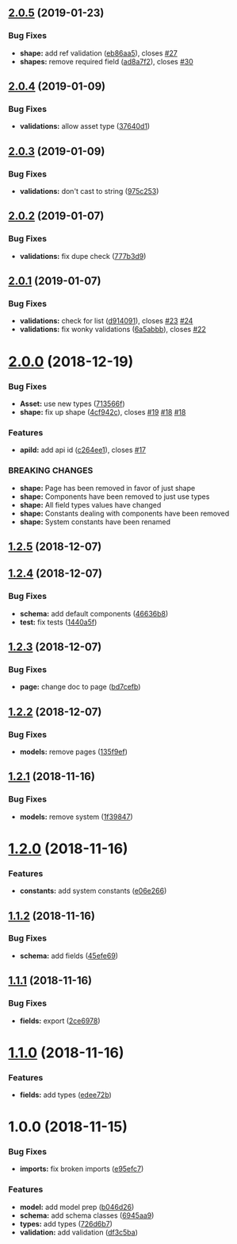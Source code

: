 ## [2.0.5](https://github.com/tipeio/schema/compare/v2.0.4...v2.0.5) (2019-01-23)


### Bug Fixes

* **shape:** add ref validation ([eb86aa5](https://github.com/tipeio/schema/commit/eb86aa5)), closes [#27](https://github.com/tipeio/schema/issues/27)
* **shapes:** remove required field ([ad8a7f2](https://github.com/tipeio/schema/commit/ad8a7f2)), closes [#30](https://github.com/tipeio/schema/issues/30)

## [2.0.4](https://github.com/tipeio/schema/compare/v2.0.3...v2.0.4) (2019-01-09)


### Bug Fixes

* **validations:** allow asset type ([37640d1](https://github.com/tipeio/schema/commit/37640d1))

## [2.0.3](https://github.com/tipeio/schema/compare/v2.0.2...v2.0.3) (2019-01-09)


### Bug Fixes

* **validations:** don't cast to string ([975c253](https://github.com/tipeio/schema/commit/975c253))

## [2.0.2](https://github.com/tipeio/schema/compare/v2.0.1...v2.0.2) (2019-01-07)


### Bug Fixes

* **validations:** fix dupe check ([777b3d9](https://github.com/tipeio/schema/commit/777b3d9))

## [2.0.1](https://github.com/tipeio/schema/compare/v2.0.0...v2.0.1) (2019-01-07)


### Bug Fixes

* **validations:** check for list ([d914091](https://github.com/tipeio/schema/commit/d914091)), closes [#23](https://github.com/tipeio/schema/issues/23) [#24](https://github.com/tipeio/schema/issues/24)
* **validations:** fix wonky validations ([6a5abbb](https://github.com/tipeio/schema/commit/6a5abbb)), closes [#22](https://github.com/tipeio/schema/issues/22)

# [2.0.0](https://github.com/tipeio/schema/compare/v1.2.5...v2.0.0) (2018-12-19)


### Bug Fixes

* **Asset:** use new types ([713566f](https://github.com/tipeio/schema/commit/713566f))
* **shape:** fix up shape ([4cf942c](https://github.com/tipeio/schema/commit/4cf942c)), closes [#19](https://github.com/tipeio/schema/issues/19) [#18](https://github.com/tipeio/schema/issues/18) [#18](https://github.com/tipeio/schema/issues/18)


### Features

* **apiId:** add api id ([c264ee1](https://github.com/tipeio/schema/commit/c264ee1)), closes [#17](https://github.com/tipeio/schema/issues/17)


### BREAKING CHANGES

* **shape:** Page has been removed in favor of just shape
* **shape:** Components have been removed to just use types
* **shape:** All field types values have changed
* **shape:** Constants dealing with components have been removed
* **shape:** System constants have been renamed

## [1.2.5](https://github.com/tipeio/schema/compare/v1.2.4...v1.2.5) (2018-12-07)

## [1.2.4](https://github.com/tipeio/schema/compare/v1.2.3...v1.2.4) (2018-12-07)


### Bug Fixes

* **schema:** add default components ([46636b8](https://github.com/tipeio/schema/commit/46636b8))
* **test:** fix tests ([1440a5f](https://github.com/tipeio/schema/commit/1440a5f))

## [1.2.3](https://github.com/tipeio/schema/compare/v1.2.2...v1.2.3) (2018-12-07)


### Bug Fixes

* **page:** change doc to page ([bd7cefb](https://github.com/tipeio/schema/commit/bd7cefb))

## [1.2.2](https://github.com/tipeio/schema/compare/v1.2.1...v1.2.2) (2018-12-07)


### Bug Fixes

* **models:** remove pages ([135f9ef](https://github.com/tipeio/schema/commit/135f9ef))

## [1.2.1](https://github.com/tipeio/schema/compare/v1.2.0...v1.2.1) (2018-11-16)


### Bug Fixes

* **models:** remove system ([1f39847](https://github.com/tipeio/schema/commit/1f39847))

# [1.2.0](https://github.com/tipeio/schema/compare/v1.1.2...v1.2.0) (2018-11-16)


### Features

* **constants:** add system constants ([e06e266](https://github.com/tipeio/schema/commit/e06e266))

## [1.1.2](https://github.com/tipeio/schema/compare/v1.1.1...v1.1.2) (2018-11-16)


### Bug Fixes

* **schema:** add fields ([45efe69](https://github.com/tipeio/schema/commit/45efe69))

## [1.1.1](https://github.com/tipeio/schema/compare/v1.1.0...v1.1.1) (2018-11-16)


### Bug Fixes

* **fields:** export ([2ce6978](https://github.com/tipeio/schema/commit/2ce6978))

# [1.1.0](https://github.com/tipeio/schema/compare/v1.0.0...v1.1.0) (2018-11-16)


### Features

* **fields:** add types ([edee72b](https://github.com/tipeio/schema/commit/edee72b))

# 1.0.0 (2018-11-15)


### Bug Fixes

* **imports:** fix broken imports ([e95efc7](https://github.com/tipeio/schema/commit/e95efc7))


### Features

* **model:** add model prep ([b046d26](https://github.com/tipeio/schema/commit/b046d26))
* **schema:** add schema classes ([6945aa9](https://github.com/tipeio/schema/commit/6945aa9))
* **types:** add types ([726d6b7](https://github.com/tipeio/schema/commit/726d6b7))
* **validation:** add validation ([df3c5ba](https://github.com/tipeio/schema/commit/df3c5ba))
